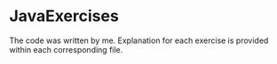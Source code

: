 # JavaExercises

The code was written by me. Explanation for each exercise is provided within each corresponding file.
